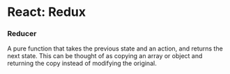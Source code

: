 # React: Redux

### Reducer
A pure function that takes the previous state and an action, and returns the next state. This can be thought of as copying an array or object and returning the copy instead of modifying the original.
